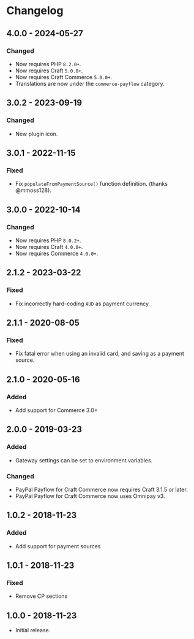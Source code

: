 # Changelog

## 4.0.0 - 2024-05-27

### Changed
- Now requires PHP `8.2.0+`.
- Now requires Craft `5.0.0+`.
- Now requires Craft Commerce `5.0.0+`.
- Translations are now under the `commerce-payflow` category.

## 3.0.2 - 2023-09-19

### Changed
- New plugin icon.

## 3.0.1 - 2022-11-15

### Fixed
- Fix `populateFromPaymentSource()` function definition. (thanks @mmoss128).

## 3.0.0 - 2022-10-14

### Changed
- Now requires PHP `8.0.2+`.
- Now requires Craft `4.0.0+`.
- Now requires Commerce `4.0.0+`.

## 2.1.2 - 2023-03-22

### Fixed
- Fix incorrectly hard-coding `AUD` as payment currency.

## 2.1.1 - 2020-08-05

### Fixed
- Fix fatal error when using an invalid card, and saving as a payment source.

## 2.1.0 - 2020-05-16

### Added
- Add support for Commerce 3.0+

## 2.0.0 - 2019-03-23

### Added
- Gateway settings can be set to environment variables.

### Changed
- PayPal Payflow for Craft Commerce now requires Craft 3.1.5 or later.
- PayPal Payflow for Craft Commerce now uses Omnipay v3.

## 1.0.2 - 2018-11-23

### Added
- Add support for payment sources 

## 1.0.1 - 2018-11-23

### Fixed
- Remove CP sections

## 1.0.0 - 2018-11-23

- Initial release.
